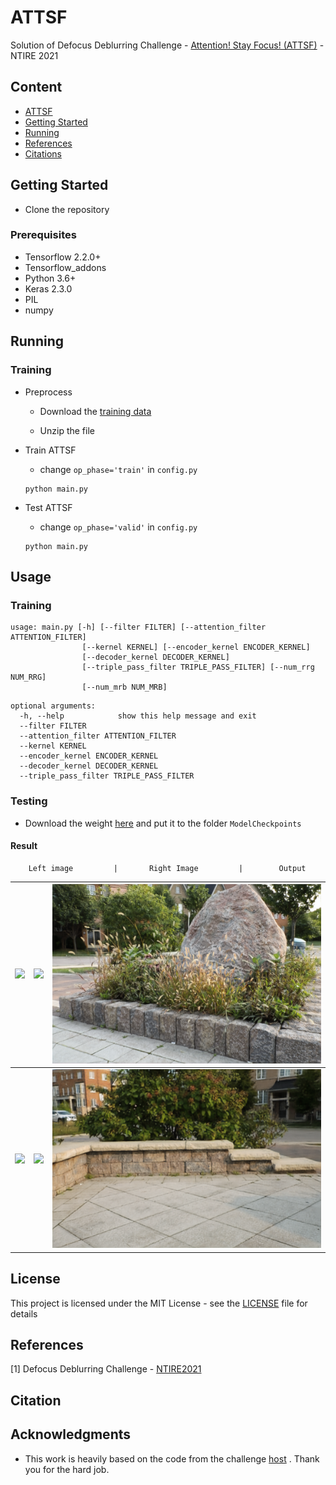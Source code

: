 # ATTSF
Solution of Defocus Deblurring Challenge - [Attention! Stay Focus! (ATTSF)](https://competitions.codalab.org/competitions/28049#results) - NTIRE 2021
## Content
- [ATTSF](#attsf)
- [Getting Started](#getting-started)
- [Running](#running)
- [References](#references)
- [Citations](#citation)

## Getting Started

- Clone the repository

### Prerequisites

- Tensorflow 2.2.0+
- Tensorflow_addons
- Python 3.6+
- Keras 2.3.0
- PIL
- numpy


## Running
### Training 
- Preprocess
    - Download the [training data](https://ln2.sync.com/dl/66bc64370/u7hy9v4a-qrdjtr8z-xvwtpi2t-7fc2h7yv)

    - Unzip the file

- Train ATTSF 
    - change ```op_phase='train'``` in ```config.py```
    ```
    python main.py
    ```

- Test ATTSF
    - change ```op_phase='valid'``` in ```config.py```
    ```
    python main.py
    ```
## Usage
### Training
```
usage: main.py [-h] [--filter FILTER] [--attention_filter ATTENTION_FILTER]
                [--kernel KERNEL] [--encoder_kernel ENCODER_KERNEL]
                [--decoder_kernel DECODER_KERNEL]
                [--triple_pass_filter TRIPLE_PASS_FILTER] [--num_rrg NUM_RRG]
                [--num_mrb NUM_MRB]
```
```
optional arguments:
  -h, --help            show this help message and exit
  --filter FILTER
  --attention_filter ATTENTION_FILTER
  --kernel KERNEL
  --encoder_kernel ENCODER_KERNEL
  --decoder_kernel DECODER_KERNEL
  --triple_pass_filter TRIPLE_PASS_FILTER
```
### Testing
- Download the weight [here](https://drive.google.com/file/d/1eYEqdJCeUNAzd4UGbASH7FOW5SgFS3MR/view?usp=sharing) and put it to the folder ```ModelCheckpoints```

#### Result
        Left image         |       Right Image         |        Output
![](results/0501_l.png)    | ![](results/0501_r.png)   | ![](results/0501_g.png)
:-------------------------:|:-------------------------:|:-------------------------:
![](results/0500_l.png)    | ![](results/0500_r.png)   | ![](results/0500_g.png) 
## License

This project is licensed under the MIT License - see the [LICENSE](https://github.com/tuvovan/ATTSF/blob/master/LICENSE) file for details

## References
[1] Defocus Deblurring Challenge - [NTIRE2021](https://competitions.codalab.org/competitions/28049#results)

## Citation
## Acknowledgments
- This work is heavily based on the code from the challenge [host](https://github.com/Abdullah-Abuolaim/defocus-deblurring-dual-pixel) . Thank you for the hard job.
